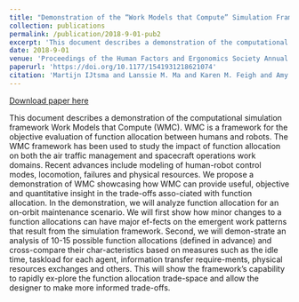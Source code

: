 ```yaml
---
title: "Demonstration of the “Work Models that Compute” Simulation Framework for Objective Function Allocation"
collection: publications
permalink: /publication/2018-9-01-pub2
excerpt: 'This document describes a demonstration of the computational simulation framework Work Models that Compute (WMC). WMC is a framework for the objective evaluation of function allocation between humans and robots. The WMC framework has been used to study the impact of function allocation on both the air traffic management and spacecraft operations work domains. Recent advances include modeling of human-robot control modes, locomotion, failures and physical resources. We propose a demonstration of WMC showcasing how WMC can provide useful, objective and quantitative insight in the trade-offs asso-ciated with function allocation. In the demonstration, we will analyze function allocation for an on-orbit maintenance scenario. We will first show how minor changes to a function allocations can have major ef-fects on the emergent work patterns that result from the simulation framework. Second, we will demon-strate an analysis of 10-15 possible function allocations (defined in advance) and cross-compare their char-acteristics based on measures such as the idle time, taskload for each agent, information transfer require-ments, physical resources exchanges and others. This will show the framework’s capability to rapidly ex-plore the function allocation trade-space and allow the designer to make more informed trade-offs.'
date: 2018-9-01
venue: 'Proceedings of the Human Factors and Ergonomics Society Annual Meeting'
paperurl: 'https://doi.org/10.1177/1541931218621074'
citation: 'Martijn IJtsma and Lanssie M. Ma and Karen M. Feigh and Amy R. Pritchett (2018). Demonstration of the “Work Models that Compute” Simulation Framework for Objective Function Allocation. In Proceedings of the Human Factors and Ergonomics Society Annual Meeting'
---
```


<a href='https://doi.org/10.1177/1541931218621074'>Download paper here</a>

This document describes a demonstration of the computational simulation framework Work Models that Compute (WMC). WMC is a framework for the objective evaluation of function allocation between humans and robots. The WMC framework has been used to study the impact of function allocation on both the air traffic management and spacecraft operations work domains. Recent advances include modeling of human-robot control modes, locomotion, failures and physical resources. We propose a demonstration of WMC showcasing how WMC can provide useful, objective and quantitative insight in the trade-offs asso-ciated with function allocation. In the demonstration, we will analyze function allocation for an on-orbit maintenance scenario. We will first show how minor changes to a function allocations can have major ef-fects on the emergent work patterns that result from the simulation framework. Second, we will demon-strate an analysis of 10-15 possible function allocations (defined in advance) and cross-compare their char-acteristics based on measures such as the idle time, taskload for each agent, information transfer require-ments, physical resources exchanges and others. This will show the framework’s capability to rapidly ex-plore the function allocation trade-space and allow the designer to make more informed trade-offs.
